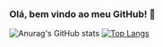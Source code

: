 ### Olá, bem vindo ao meu GitHub! 👋

![Anurag's GitHub stats](https://github-readme-stats.vercel.app/api?username=cnascimento&show_icons=true&hide=contribs&theme=gruvbox)
[![Top Langs](https://github-readme-stats.vercel.app/api/top-langs/?username=cnascimento&langs_count=7&theme=gruvbox&layout=compact)](https://github.com/cnascimento)
